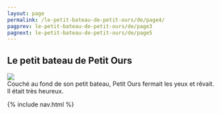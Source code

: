 ```yaml
---
layout: page
permalink: /le-petit-bateau-de-petit-ours/de/page4/
pagprev: le-petit-bateau-de-petit-ours/de/page3
pagnext: le-petit-bateau-de-petit-ours/de/page5
---
```


## Le petit bateau de Petit Ours

<img src="{{ site.baseurl }}/img/le-petit-bateau-de-petit-ours/page4.jpg"/>

<div class="childbook-text">
Couché au fond de son petit bateau, Petit Ours fermait les yeux et rêvait.
<br />
Il était très heureux.
</div>

{% include nav.html %}
